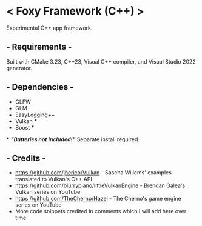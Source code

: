 # < Foxy Framework (C++) >
 Experimental C++ app framework.

## - Requirements -
 Built with CMake 3.23, C++23, Visual C++ compiler, and Visual Studio 2022 generator.
 
## - Dependencies -
 - GLFW
 - GLM
 - EasyLogging++
 - Vulkan **\***
 - Boost **\***

**\*** ***"Batteries not included!"*** Separate install required.

## - Credits -
 - https://github.com/jherico/Vulkan - Sascha Willems' examples translated to Vulkan's C++ API
 - https://github.com/blurrypiano/littleVulkanEngine - Brendan Galea's Vulkan series on YouTube
 - https://github.com/TheCherno/Hazel - The Cherno's game engine series on YouTube
 - More code snippets credited in comments which I will add here over time